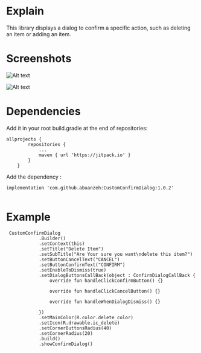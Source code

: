 
# Explain 
This library displays a dialog to confirm a specific action, such as deleting an item or adding an item.

# Screenshots

![Alt text](https://firebasestorage.googleapis.com/v0/b/recalcerview.appspot.com/o/Screenshot_20220320-162304_Custom_Confirm_Dialog%5B1%5D.jpg?alt=media&token=cc5a9556-bbe2-4e67-bde2-eb53eb77112a)

![Alt text](https://firebasestorage.googleapis.com/v0/b/recalcerview.appspot.com/o/Screenshot_20220320-162212_Custom_Confirm_Dialog%5B1%5D.jpg?alt=media&token=9992a6c4-b523-41e9-84c9-380d7cf00289)

# Dependencies 
Add it in your root build.gradle at the end of repositories:
```
allprojects {
		repositories {
			...
			maven { url 'https://jitpack.io' }
		}
	}
```
Add the dependency :
```
implementation 'com.github.abuanzeh:CustomConfirmDialog:1.0.2'


```

# Example 
```
 CustomConfirmDialog
            .Builder()
            .setContext(this)
            .setTitle("Delete Item")
            .setSubTitle("Are Your sure you want\ndelete this item?")
            .setButtonCancelText("CANCEL")
            .setButtonConfirmText("CONFIRM")
            .setEnableToDismiss(true)
            .setDialogButtonsCallBack(object : ConfirmDialogCallBack {
                override fun handleClickConfirmButton() {}

                override fun handleClickCancelButton() {}

                override fun handleWhenDialogDismiss() {}

            })
            .setMainColor(R.color.delete_color)
            .setIcon(R.drawable.ic_delete)
            .setCornerButtonsRadius(40)
            .setCornerRadius(20)
            .build()
            .showConfirmDialog()   
	    
```	    
